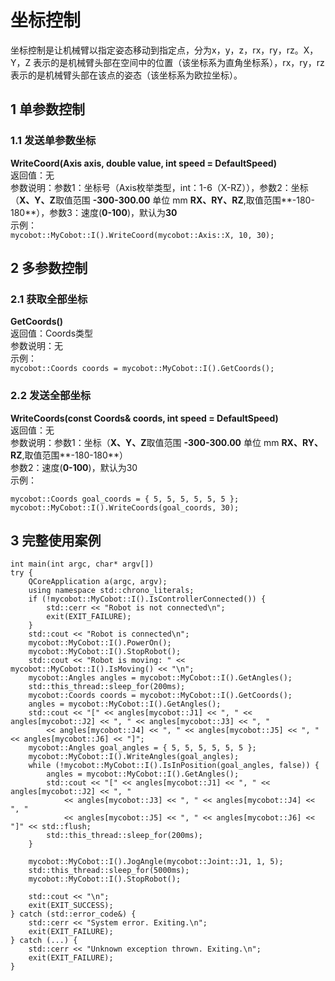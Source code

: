 # 坐标控制
坐标控制是让机械臂以指定姿态移动到指定点，分为x，y，z，rx，ry，rz。X，Y，Z 表示的是机械臂头部在空间中的位置（该坐标系为直角坐标系），rx，ry，rz表示的是机械臂头部在该点的姿态（该坐标系为欧拉坐标）。<br>
## 1 单参数控制
### 1.1 发送单参数坐标<br>
**WriteCoord(Axis axis, double value, int speed = DefaultSpeed)**<br>
返回值：无<br>
参数说明：参数1：坐标号（Axis枚举类型，int：1-6（X-RZ）），参数2：坐标（**X、Y、Z**取值范围 **-300-300.00** 单位 mm  **RX、RY、RZ**,取值范围**-180-180**），参数3：速度(**0-100**)，默认为**30**<br>
示例：<br>
`mycobot::MyCobot::I().WriteCoord(mycobot::Axis::X, 10, 30);`
## 2 多参数控制
### 2.1 获取全部坐标<br>
**GetCoords()**<br>
返回值：Coords类型<br> 
参数说明：无<br>
示例：<br>
`mycobot::Coords coords = mycobot::MyCobot::I().GetCoords();`
### 2.2 发送全部坐标<br>
**WriteCoords(const Coords& coords, int speed = DefaultSpeed)**<br>
返回值：无<br>
参数说明：参数1：坐标（**X、Y、Z**取值范围 **-300-300.00** 单位 mm  **RX、RY、RZ**,取值范围**-180-180**）<br> 
参数2：速度(**0-100**)，默认为30<br>
示例：<br>

	mycobot::Coords goal_coords = { 5, 5, 5, 5, 5, 5 };
	mycobot::MyCobot::I().WriteCoords(goal_coords, 30);

## 3 完整使用案例

	int main(int argc, char* argv[])
	try {
		QCoreApplication a(argc, argv);
		using namespace std::chrono_literals;
		if (!mycobot::MyCobot::I().IsControllerConnected()) {
			std::cerr << "Robot is not connected\n";
			exit(EXIT_FAILURE);
		}
		std::cout << "Robot is connected\n";
		mycobot::MyCobot::I().PowerOn();
		mycobot::MyCobot::I().StopRobot();
		std::cout << "Robot is moving: " << mycobot::MyCobot::I().IsMoving() << "\n";
		mycobot::Angles angles = mycobot::MyCobot::I().GetAngles();
		std::this_thread::sleep_for(200ms);
		mycobot::Coords coords = mycobot::MyCobot::I().GetCoords();
		angles = mycobot::MyCobot::I().GetAngles();
		std::cout << "[" << angles[mycobot::J1] << ", " << angles[mycobot::J2] << ", " << angles[mycobot::J3] << ", "
			<< angles[mycobot::J4] << ", " << angles[mycobot::J5] << ", " << angles[mycobot::J6] << "]";
		mycobot::Angles goal_angles = { 5, 5, 5, 5, 5, 5 };
		mycobot::MyCobot::I().WriteAngles(goal_angles);
		while (!mycobot::MyCobot::I().IsInPosition(goal_angles, false)) {
			angles = mycobot::MyCobot::I().GetAngles();
			std::cout << "[" << angles[mycobot::J1] << ", " << angles[mycobot::J2] << ", "
				<< angles[mycobot::J3] << ", " << angles[mycobot::J4] << ", "
				<< angles[mycobot::J5] << ", " << angles[mycobot::J6] << "]" << std::flush;
			std::this_thread::sleep_for(200ms);
		}
	
		mycobot::MyCobot::I().JogAngle(mycobot::Joint::J1, 1, 5);
		std::this_thread::sleep_for(5000ms);
		mycobot::MyCobot::I().StopRobot();
	
		std::cout << "\n";
		exit(EXIT_SUCCESS);
	} catch (std::error_code&) {
		std::cerr << "System error. Exiting.\n";
		exit(EXIT_FAILURE);
	} catch (...) {
		std::cerr << "Unknown exception thrown. Exiting.\n";
		exit(EXIT_FAILURE);
	}



